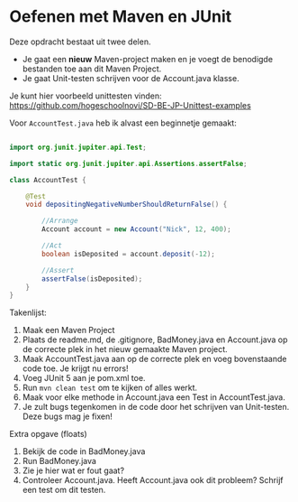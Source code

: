 # Oefenen met Maven en JUnit

Deze opdracht bestaat uit twee delen.
* Je gaat een **nieuw** Maven-project maken en je voegt de benodigde bestanden toe aan dit Maven Project.
* Je gaat Unit-testen schrijven voor de Account.java klasse.

Je kunt hier voorbeeld unittesten vinden: https://github.com/hogeschoolnovi/SD-BE-JP-Unittest-examples

Voor `AccountTest.java` heb ik alvast een beginnetje gemaakt:

```java

import org.junit.jupiter.api.Test;

import static org.junit.jupiter.api.Assertions.assertFalse;

class AccountTest {

    @Test
    void depositingNegativeNumberShouldReturnFalse() {

        //Arrange
        Account account = new Account("Nick", 12, 400);

        //Act
        boolean isDeposited = account.deposit(-12);

        //Assert
        assertFalse(isDeposited);
    }
}

```

Takenlijst:
1. Maak een Maven Project
2. Plaats de readme.md, de .gitignore, BadMoney.java en Account.java op de correcte plek in het nieuw gemaakte Maven project.
3. Maak AccountTest.java aan op de correcte plek en voeg bovenstaande code toe. Je krijgt nu errors!
4. Voeg JUnit 5 aan je pom.xml toe.
5. Run `mvn clean test` om te kijken of alles werkt.
6. Maak voor elke methode in Account.java een Test in AccountTest.java.
7. Je zult bugs tegenkomen in de code door het schrijven van Unit-testen. Deze bugs mag je fixen!

Extra opgave (floats)
1. Bekijk de code in BadMoney.java
2. Run BadMoney.java
3. Zie je hier wat er fout gaat?
4. Controleer Account.java. Heeft Account.java ook dit probleem? Schrijf een test om dit testen.
